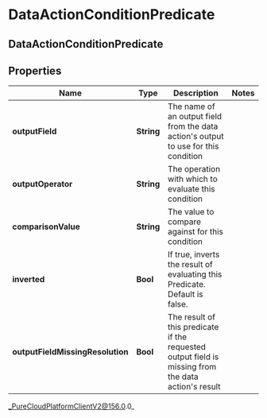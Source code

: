 # DataActionConditionPredicate

## DataActionConditionPredicate

## Properties

|Name | Type | Description | Notes|
|------------ | ------------- | ------------- | -------------|
| **outputField** | **String** | The name of an output field from the data action&#39;s output to use for this condition | |
| **outputOperator** | **String** | The operation with which to evaluate this condition | |
| **comparisonValue** | **String** | The value to compare against for this condition | |
| **inverted** | **Bool** | If true, inverts the result of evaluating this Predicate. Default is false. | |
| **outputFieldMissingResolution** | **Bool** | The result of this predicate if the requested output field is missing from the data action&#39;s result | |



_PureCloudPlatformClientV2@156.0.0_
